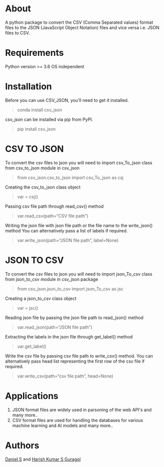 # About

A python package to convert the CSV (Comma Separated values) format files to the JSON (JavaScript
Object Notation) files and vice versa i.e. JSON files to CSV.

# Requirements
 
 Python version >= 3.6
 OS independent 

# Installation

Before you can use CSV_JSON, you’ll need to get it installed.

>conda install csv_json

csv_json can be installed via pip from PyPI.

>pip install csv_json

# CSV TO JSON

To convert the csv files to json you will need to import csv_To_json class from csv_to_json module in csv_json

>from csv_json.csv_to_json import csv_To_json as csj

Creating the csv_to_json class object

>var = csj()

Passing csv file path through read_csv() method

>var.read_csv(path=“CSV file path”) 

Writing the json file with json file path or the file name to the write_json() method
You can alternatively pass a list of labels if required.

>var.write_json(path=“JSON file path”, label=None) 

# JSON TO CSV 

To convert the csv files to json you will need to import json_To_csv class from json_to_csv module in csv_json package

>from csv_json.json_to_csv import json_To_csv as jsc

Creating a json_to_csv class object

>var = jsc()

Reading json file by passing the json file path to  read_json() method

>var.read_json(path=“JSON file path”) 

Extracting the labels in the json file through get_label() method

>var.get_label()

Write the csv file by passing csv file path to write_csv() method. 
You can alternatively pass head list representing the first row of the csv file if required.

>var.write_csv(path=“csv file path”, head=None) 

# Applications

1. JSON format files are widely used in parsoning of the web API's and many more..
2. CSV format files are used for handling the databases for various machine learning and AI models and many more..

# Authors

[Daniel S](https://github.com/godisgreat) and [Harish Kumar S Guragol](https://github.com/HarishGuragol)

